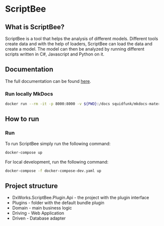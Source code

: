 ﻿# ScriptBee

## What is ScriptBee?

ScriptBee is a tool that helps the analysis of different models. Different tools create data and with the help of
loaders, ScriptBee can load the data and create a model. The model can then be analyzed by running different scripts
written in C#, Javascript and Python on it.

## Documentation

The full documentation can be found [here](https://dxworks.org/scriptbee/).

### Run locally MkDocs

```bash
docker run --rm -it -p 8000:8000 -v ${PWD}:/docs squidfunk/mkdocs-material
```

## How to run

### Run

To run ScriptBee simply run the following command:

```bash
docker-compose up
```

For local development, run the following command:

```sh 
docker-compose -f docker-compose-dev.yaml up
```

## Project structure

- DxWorks.ScriptBee.Plugin.Api - the project with the plugin interface
- Plugins - folder with the default bundle plugin
- Domain - main business logic
- Driving - Web Application
- Driven - Database adapter
